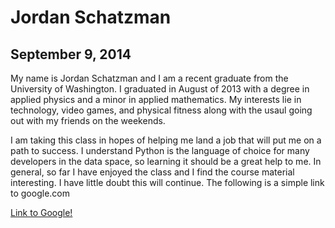 # Jordan Schatzman
## September 9, 2014
My name is Jordan Schatzman and I am a recent graduate from the University of Washington. I graduated in August of 2013 with a degree in
applied physics and a minor in applied mathematics. My interests lie in technology, video games, and physical fitness along with the usaul going
out with my friends on the weekends.

I am taking this class in hopes of helping me land a job that will put me on a path to success. I understand Python is the language of
choice for many developers in the data space, so learning it should be a great help to me. In general, so far I have enjoyed the class and I
find the course material interesting. I have little doubt this will continue.
The following is a simple link to google.com

[Link to Google!](https://www.google.com)
